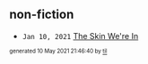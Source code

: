 ## non-fiction


* <code>Jan 10, 2021</code> [The Skin We're In](2021-01-10T16-54-31-the-skin-we're-in.md)

<sup><sub>generated 10 May 2021 21:46:40 by <a href='https://github.com/senorprogrammer/til'>til</a></sub></sup>
